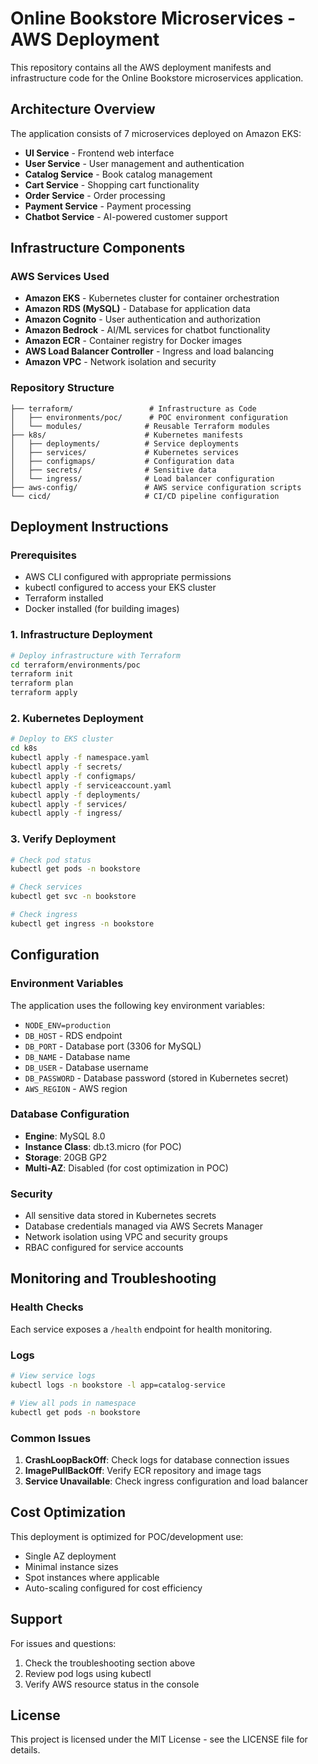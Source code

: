 # Online Bookstore Microservices - AWS Deployment

This repository contains all the AWS deployment manifests and infrastructure code for the Online Bookstore microservices application.

## Architecture Overview

The application consists of 7 microservices deployed on Amazon EKS:
- **UI Service** - Frontend web interface
- **User Service** - User management and authentication
- **Catalog Service** - Book catalog management
- **Cart Service** - Shopping cart functionality
- **Order Service** - Order processing
- **Payment Service** - Payment processing
- **Chatbot Service** - AI-powered customer support

## Infrastructure Components

### AWS Services Used
- **Amazon EKS** - Kubernetes cluster for container orchestration
- **Amazon RDS (MySQL)** - Database for application data
- **Amazon Cognito** - User authentication and authorization
- **Amazon Bedrock** - AI/ML services for chatbot functionality
- **Amazon ECR** - Container registry for Docker images
- **AWS Load Balancer Controller** - Ingress and load balancing
- **Amazon VPC** - Network isolation and security

### Repository Structure

```
├── terraform/                 # Infrastructure as Code
│   ├── environments/poc/      # POC environment configuration
│   └── modules/              # Reusable Terraform modules
├── k8s/                      # Kubernetes manifests
│   ├── deployments/          # Service deployments
│   ├── services/             # Kubernetes services
│   ├── configmaps/           # Configuration data
│   ├── secrets/              # Sensitive data
│   └── ingress/              # Load balancer configuration
├── aws-config/               # AWS service configuration scripts
└── cicd/                     # CI/CD pipeline configuration
```

## Deployment Instructions

### Prerequisites
- AWS CLI configured with appropriate permissions
- kubectl configured to access your EKS cluster
- Terraform installed
- Docker installed (for building images)

### 1. Infrastructure Deployment

```bash
# Deploy infrastructure with Terraform
cd terraform/environments/poc
terraform init
terraform plan
terraform apply
```

### 2. Kubernetes Deployment

```bash
# Deploy to EKS cluster
cd k8s
kubectl apply -f namespace.yaml
kubectl apply -f secrets/
kubectl apply -f configmaps/
kubectl apply -f serviceaccount.yaml
kubectl apply -f deployments/
kubectl apply -f services/
kubectl apply -f ingress/
```

### 3. Verify Deployment

```bash
# Check pod status
kubectl get pods -n bookstore

# Check services
kubectl get svc -n bookstore

# Check ingress
kubectl get ingress -n bookstore
```

## Configuration

### Environment Variables
The application uses the following key environment variables:
- `NODE_ENV=production`
- `DB_HOST` - RDS endpoint
- `DB_PORT` - Database port (3306 for MySQL)
- `DB_NAME` - Database name
- `DB_USER` - Database username
- `DB_PASSWORD` - Database password (stored in Kubernetes secret)
- `AWS_REGION` - AWS region

### Database Configuration
- **Engine**: MySQL 8.0
- **Instance Class**: db.t3.micro (for POC)
- **Storage**: 20GB GP2
- **Multi-AZ**: Disabled (for cost optimization in POC)

### Security
- All sensitive data stored in Kubernetes secrets
- Database credentials managed via AWS Secrets Manager
- Network isolation using VPC and security groups
- RBAC configured for service accounts

## Monitoring and Troubleshooting

### Health Checks
Each service exposes a `/health` endpoint for health monitoring.

### Logs
```bash
# View service logs
kubectl logs -n bookstore -l app=catalog-service

# View all pods in namespace
kubectl get pods -n bookstore
```

### Common Issues
1. **CrashLoopBackOff**: Check logs for database connection issues
2. **ImagePullBackOff**: Verify ECR repository and image tags
3. **Service Unavailable**: Check ingress configuration and load balancer

## Cost Optimization

This deployment is optimized for POC/development use:
- Single AZ deployment
- Minimal instance sizes
- Spot instances where applicable
- Auto-scaling configured for cost efficiency

## Support

For issues and questions:
1. Check the troubleshooting section above
2. Review pod logs using kubectl
3. Verify AWS resource status in the console

## License

This project is licensed under the MIT License - see the LICENSE file for details.
